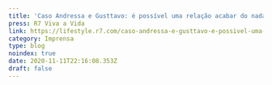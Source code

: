 ```yaml
---
title: 'Caso Andressa e Gusttavo: é possível uma relação acabar do nada?'
press: R7 Viva a Vida
link: https://lifestyle.r7.com/caso-andressa-e-gusttavo-e-possivel-uma-relacao-acabar-do-nada-17102020
category: Imprensa
type: blog
noindex: true
date: 2020-11-11T22:16:08.353Z
draft: false
---
```

